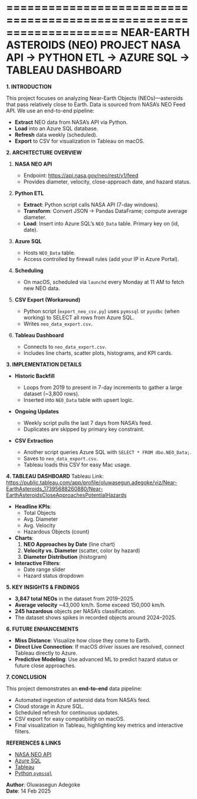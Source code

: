 
====================================================================
                     NEAR-EARTH ASTEROIDS (NEO) PROJECT
            NASA API → PYTHON ETL → AZURE SQL → TABLEAU DASHBOARD
====================================================================

**1. INTRODUCTION**

This project focuses on analyzing Near-Earth Objects (NEOs)—asteroids 
that pass relatively close to Earth. Data is sourced from NASA’s NEO 
Feed API. We use an end-to-end pipeline:

- **Extract** NEO data from NASA’s API via Python.
- **Load** into an Azure SQL database.
- **Refresh** data weekly (scheduled).
- **Export** to CSV for visualization in Tableau on macOS.

**2. ARCHITECTURE OVERVIEW**

1. **NASA NEO API**  
   - Endpoint: https://api.nasa.gov/neo/rest/v1/feed  
   - Provides diameter, velocity, close-approach date, and hazard status.

2. **Python ETL**  
   - **Extract**: Python script calls NASA API (7-day windows).  
   - **Transform**: Convert JSON → Pandas DataFrame; compute average diameter.  
   - **Load**: Insert into Azure SQL’s `NEO_Data` table. Primary key on (id, date).

3. **Azure SQL**  
   - Hosts `NEO_Data` table.  
   - Access controlled by firewall rules (add your IP in Azure Portal).

4. **Scheduling**  
   - On macOS, scheduled via `launchd` every Monday at 11 AM to fetch new NEO data.

5. **CSV Export (Workaround)**  
   - Python script (`export_neo_csv.py`) uses `pymssql` or `pyodbc` (when working) 
     to SELECT all rows from Azure SQL.  
   - Writes `neo_data_export.csv`.

6. **Tableau Dashboard**  
   - Connects to `neo_data_export.csv`.  
   - Includes line charts, scatter plots, histograms, and KPI cards.

**3. IMPLEMENTATION DETAILS**

- **Historic Backfill**  
  - Loops from 2019 to present in 7-day increments to gather a large dataset (~3,800 rows).  
  - Inserted into `NEO_Data` table with upsert logic.  

- **Ongoing Updates**  
  - Weekly script pulls the last 7 days from NASA’s feed.  
  - Duplicates are skipped by primary key constraint.

- **CSV Extraction**  
  - Another script queries Azure SQL with `SELECT * FROM dbo.NEO_Data;`.  
  - Saves to `neo_data_export.csv`.  
  - Tableau loads this CSV for easy Mac usage.

**4. TABLEAU DASHBOARD**
Tableau Link: https://public.tableau.com/app/profile/oluwasegun.adegoke/viz/Near-EarthAsteroids_17395688260880/Near-EarthAsteroidsCloseApproachesPotentialHazards

- **Headline KPIs**: 
  - Total Objects
  - Avg. Diameter
  - Avg. Velocity
  - Hazardous Objects (count)
- **Charts**:
  1. **NEO Approaches by Date** (line chart)
  2. **Velocity vs. Diameter** (scatter, color by hazard)
  3. **Diameter Distribution** (histogram)
- **Interactive Filters**:
  - Date range slider
  - Hazard status dropdown

**5. KEY INSIGHTS & FINDINGS**

- **3,847 total NEOs** in the dataset from 2019–2025.
- **Average velocity** ~43,000 km/h. Some exceed 150,000 km/h.
- **245 hazardous** objects per NASA’s classification.
- The dataset shows spikes in recorded objects around 2024–2025.

**6. FUTURE ENHANCEMENTS**

- **Miss Distance**: Visualize how close they come to Earth.
- **Direct Live Connection**: If macOS driver issues are resolved, connect Tableau directly to Azure.
- **Predictive Modeling**: Use advanced ML to predict hazard status or future close approaches.

**7. CONCLUSION**

This project demonstrates an **end-to-end** data pipeline:
- Automated ingestion of asteroid data from NASA’s feed.
- Cloud storage in Azure SQL.
- Scheduled refresh for continuous updates.
- CSV export for easy compatibility on macOS.
- Final visualization in Tableau, highlighting key metrics and interactive filters.


**REFERENCES & LINKS**

- [NASA NEO API](https://api.nasa.gov/)  
- [Azure SQL](https://azure.microsoft.com/en-us/services/sql-database/)  
- [Tableau]([https://www.tableau.com/](https://public.tableau.com/app/profile/oluwasegun.adegoke/viz/Near-EarthAsteroids_17395688260880/Near-EarthAsteroidsCloseApproachesPotentialHazards))  
- [Python `pymssql`](https://pymssql.readthedocs.io/)

**Author**: Oluwasegun Adegoke  
**Date**: 14 Feb 2025
